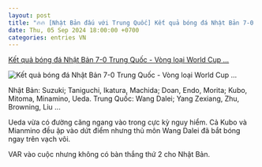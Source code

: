 ```yaml
---
layout: post
title: "🔥🔥 [Nhật Bản đấu với Trung Quốc] Kết quả bóng đá Nhật Bản 7-0 Trung Quốc - Vòng loại World Cup ..."
date: Thu, 05 Sep 2024 18:00:00 +0700
categories: entries VN
---
```

[Kết quả bóng đá Nhật Bản 7-0 Trung Quốc - Vòng loại World Cup ...](https://vietnamnet.vn/ket-qua-bong-da-nhat-ban-7-0-trung-quoc-vong-loai-world-cup-2026-2318744.html)

![Kết quả bóng đá Nhật Bản 7-0 Trung Quốc - Vòng loại World Cup ...](https://static-images.vnncdn.net/vps_images_publish/000001/000003/2024/9/5/truc-tiep-nhat-ban-5-0-trung-quoc-minamino-lap-cu-dup-h2-2746.jpg?width=0&s=kqKls9KTbBiY0-3Jhdd4DQ)

Nhật Bản: Suzuki; Taniguchi, Ikatura, Machida; Doan, Endo, Morita; Kubo, Mitoma, Minamino, Ueda. Trung Quốc: Wang Dalei; Yang Zexiang, Zhu, Browning, Liu ...

Ueda vừa có đường căng ngang vào trong cực kỳ nguy hiểm. Cả Kubo và Mianmino đều ập vào dứt điểm nhưng thủ môn Wang Dalei đã bắt bóng ngay trên vạch vôi.

VAR vào cuộc nhưng không có bàn thắng thứ 2 cho Nhật Bản.

